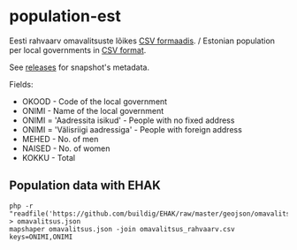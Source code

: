 # population-est

Eesti rahvaarv omavalitsuste lõikes [CSV formaadis](https://github.com/buildig/population-est/blob/master/omavalitsus_rahvaarv.csv). / Estonian population per local governments in [CSV format](https://github.com/buildig/population-est/blob/master/omavalitsus_rahvaarv.csv).

See [releases](https://github.com/buildig/population-est/releases) for snapshot's metadata.

Fields:

- OKOOD - Code of the local government
- ONIMI - Name of the local government
- ONIMI	= 'Aadressita isikud' - People with no fixed address
- ONIMI	= 'Välisriigi aadressiga' - People with foreign address
- MEHED - No. of men
- NAISED - No. of women
- KOKKU - Total

## Population data with EHAK 
```
php -r "readfile('https://github.com/buildig/EHAK/raw/master/geojson/omavalitsus.json');" > omavalitsus.json
mapshaper omavalitsus.json -join omavalitsus_rahvaarv.csv keys=ONIMI,ONIMI
```
